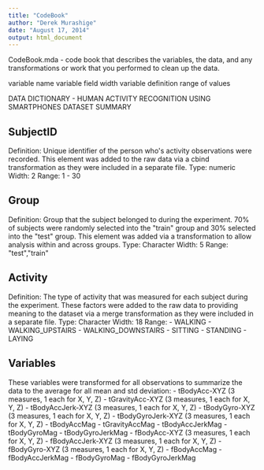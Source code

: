 ```yaml
---
title: "CodeBook"
author: "Derek Murashige"
date: "August 17, 2014"
output: html_document
---
```

CodeBook.mda - code book that describes the variables, the data, and any transformations or work that you performed to clean up the data. 

variable name
variable field width
variable definition
range of values

DATA DICTIONARY - HUMAN ACTIVITY RECOGNITION USING SMARTPHONES DATASET SUMMARY
 
SubjectID
-------------
  Definition: Unique identifier of the person who's activity observations were recorded. This element was added to the raw data via a cbind transformation as they were included in a separate file.
  Type: numeric
  Width: 2
  Range: 1 - 30

Group
-------------
  Definition: Group that the subject belonged to during the experiment. 70% of subjects were randomly selected into the "train" group and 30% selected into the "test" group.  This element was added via a transformation to allow analysis within and across groups.
  Type: Character
  Width: 5
  Range: "test","train" 
  
Activity
-------------
  Definition: The type of activity that was measured for each subject during the experiment. These factors were added to the raw data to providing meaning to the dataset via a merge transformation as they were included in a separate file.
  Type: Character
  Width: 18
  Range:
    - WALKING
    - WALKING_UPSTAIRS
    - WALKING_DOWNSTAIRS
    - SITTING
    - STANDING
    - LAYING

Variables
-------------
  These variables were transformed for all observations to summarize the data to the average for all mean and std deviation:
      - tBodyAcc-XYZ (3 measures, 1 each for X, Y, Z)
      - tGravityAcc-XYZ (3 measures, 1 each for X, Y, Z)
      - tBodyAccJerk-XYZ (3 measures, 1 each for X, Y, Z)
      - tBodyGyro-XYZ (3 measures, 1 each for X, Y, Z)
      - tBodyGyroJerk-XYZ (3 measures, 1 each for X, Y, Z)
      - tBodyAccMag
      - tGravityAccMag
      - tBodyAccJerkMag
      - tBodyGyroMag
      - tBodyGyroJerkMag
      - fBodyAcc-XYZ (3 measures, 1 each for X, Y, Z)
      - fBodyAccJerk-XYZ (3 measures, 1 each for X, Y, Z)
      - fBodyGyro-XYZ (3 measures, 1 each for X, Y, Z)
      - fBodyAccMag
      - fBodyAccJerkMag
      - fBodyGyroMag
      - fBodyGyroJerkMag
